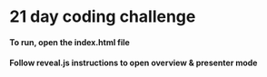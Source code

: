 # 21 day coding challenge

#### To run, open the index.html file

#### Follow reveal.js instructions to open overview & presenter mode
